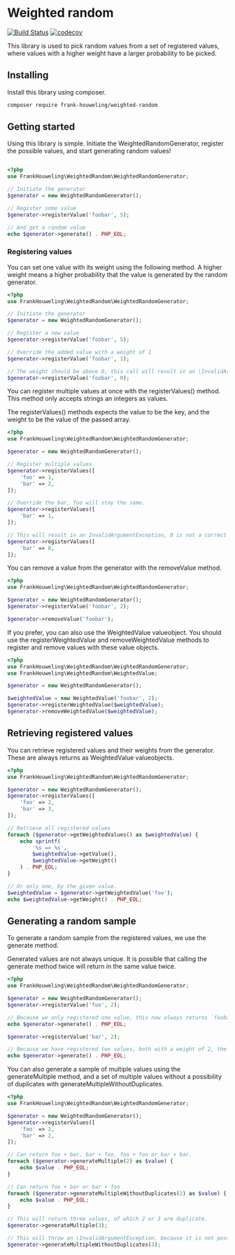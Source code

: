 # Weighted random

[![Build Status](https://travis-ci.org/FrankHouweling/weighted-random.svg?branch=master)](https://travis-ci.org/FrankHouweling/weighted-random)
[![codecov](https://codecov.io/gh/FrankHouweling/weighted-random/branch/master/graph/badge.svg)](https://codecov.io/gh/FrankHouweling/weighted-random)


This library is used to pick random values from a set of registered values, where values with a higher 
weight have a larger probability to be picked.

## Installing
Install this library using composer.

```bash
composer require frank-houweling/weighted-random
```

## Getting started
Using this library is simple. Initiate the WeightedRandomGenerator, register the possible 
values, and start generating random values!

```php

<?php
use FrankHouweling\WeightedRandom\WeightedRandomGenerator;

// Initiate the generator
$generator = new WeightedRandomGenerator();

// Register some value
$generator->registerValue('foobar', 5);

// And get a random value
echo $generator->generate() . PHP_EOL;
```

### Registering values
You can set one value with its weight using the following method. A higher weight means 
a higher probability that the value is generated by the random generator.

```php
<?php
use FrankHouweling\WeightedRandom\WeightedRandomGenerator;

// Initiate the generator
$generator = new WeightedRandomGenerator();

// Register a new value
$generator->registerValue('foobar', 5);

// Override the added value with a weight of 1
$generator->registerValue('foobar', 1);

// The weight should be above 0, this call will result in an \InvalidArgumentException
$generator->registerValue('foobar', 0);
```

You can register multiple values at once with the registerValues() method. This method only 
accepts strings an integers as values.

The registerValues() methods expects the value to be the key, and the weight to be the value of 
the passed array.

```php
<?php
use FrankHouweling\WeightedRandom\WeightedRandomGenerator;

$generator = new WeightedRandomGenerator();

// Register multiple values
$generator->registerValues([
    'foo' => 1,
    'bar' => 2,
]);

// Override the bar, foo will stay the same.
$generator->registerValues([
    'bar' => 1,
]);

// This will result in an InvalidArgumentException, 0 is not a correct weight.
$generator->registerValues([
    'bar' => 0,
]);
```

You can remove a value from the generator with the removeValue method.

```php
<?php
use FrankHouweling\WeightedRandom\WeightedRandomGenerator;

$generator = new WeightedRandomGenerator();
$generator->registerValue('foobar', 2);

$generator->removeValue('foobar');
```

If you prefer, you can also use the WeightedValue valueobject. You should use the registerWeightedValue and
removeWeightedValue methods to register and remove values with these value objects.

```php
<?php
use FrankHouweling\WeightedRandom\WeightedRandomGenerator;
use FrankHouweling\WeightedRandom\WeightedValue;

$generator = new WeightedRandomGenerator();

$weightedValue = new WeightedValue('foobar', 2);
$generator->registerWeightedValue($weightedValue);
$generator->removeWeightedValue($weightedValue);
```

## Retrieving registered values
You can retrieve registered values and their weights from the generator. These are always returns as 
WeightedValue valueobjects.

```php
<?php
use FrankHouweling\WeightedRandom\WeightedRandomGenerator;

$generator = new WeightedRandomGenerator();
$generator->registerValues([
    'foo' => 2,
    'bar' => 3,
]);

// Retrieve all registered values
foreach ($generator->getWeightedValues() as $weightedValue) {
    echo sprintf(
        '%s => %s',
        $weightedValue->getValue(),
        $weightedValue->getWeight()
    ) . PHP_EOL;
}

// Or only one, by the given value.
$weightedValue = $generator->getWeightedValue('foo');
echo $weightedValue->getWeight() . PHP_EOL;
```

## Generating a random sample
To generate a random sample from the registered values, we use the generate method.

Generated values are not always unique. It is possible that calling the generate method twice will return 
in the same value twice.

```php
<?php
use FrankHouweling\WeightedRandom\WeightedRandomGenerator;

$generator = new WeightedRandomGenerator();
$generator->registerValue('foo', 2);

// Because we only registered one value, this now always returns `foobar`
echo $generator->generate() . PHP_EOL;

$generator->registerValue('bar', 2);

// Because we have registered two values, both with a weight of 2, the chance of foo and bar is both 50%.
echo $generator->generate() . PHP_EOL;
```

You can also generate a sample of multiple values using the generateMultiple method, and a set of multiple 
values without a possibility of duplicates with generateMultipleWithoutDuplicates.

```php
<?php
use FrankHouweling\WeightedRandom\WeightedRandomGenerator;

$generator = new WeightedRandomGenerator();
$generator->registerValues([
    'foo' => 2,
    'bar' => 2,
]);

// Can return foo + bar, bar + foo, foo + foo or bar + bar.
foreach ($generator->generateMultiple(2) as $value) {
    echo $value . PHP_EOL;
}

// Can return foo + bar or bar + foo
foreach ($generator->generateMultipleWithoutDuplicates(2) as $value) {
    echo $value . PHP_EOL;
}

// This will return three values, of which 2 or 3 are duplicate.
$generator->generateMultiple(3);

// This will throw an \InvalidArgumentException, because it is not possible to generate three unique values.
$generator->generateMultipleWithoutDuplicates(3);
```